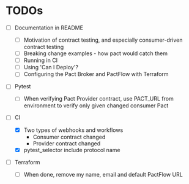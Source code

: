 # TODOs

- [ ] Documentation in README

  - [ ] Motivation of contract testing, and especially consumer-driven contract testing
  - [ ] Breaking change examples - how pact would catch them
  - [ ] Running in CI
  - [ ] Using 'Can I Deploy'?
  - [ ] Configuring the Pact Broker and PactFlow with Terraform

- [ ] Pytest

  - [ ] When verifying Pact Provider contract, use PACT_URL from environment
        to verify only given changed consumer Pact

- [ ] CI

  - [x] Two types of webhooks and workflows
    - Consumer contract changed
    - Provider contract changed
  - [x] pytest_selector include protocol name

- [ ] Terraform
  - [ ] When done, remove my name, email and default PactFlow URL
